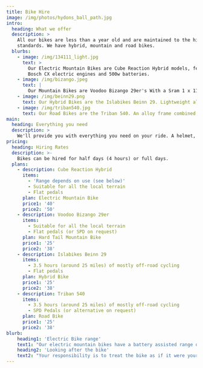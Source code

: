 ```yaml
---
title: Bike Hire
image: /img/photos/hydons_ball_path.jpg
intro:
  heading: What we offer
  description: >
    All our bikes are less than a year old and are maintained to the highest
    standards. We have hybrid, mountain and road bikes.
  blurbs:
    - image: /img/134111_light.jpg
      text: >
        Our Electric Mountain Bikes are Cube Reaction Hybrid models, featuring
        Bosch CX electric engines and 500w batteries.
    - image: /img/bizango.jpeg
      text: |
        Our Mountain Bikes are Voodoo Bizango 29er's With a Sram 1 x 11 drivetrain, hydraulic disc brakes and front suspension. This model won Mountain Bike Rider's Hardtail of the Year award.
    - image: /img/beinn29.png
      text: Our Hybrid Bikes are the Islabikes Beinn 29. Lightweight aluminium frame, super wide range 10-speed gears make climbing a breeze and disc brakes. Suitable for light off-road use.
    - image: /img/triban540.jpg
      text: Our Road Bikes are the Triban 540. An alloy frame combined with a carbon fork, quality Shimano 105 groupset and Mavic Aksium wheels. Cycling Weekly's Editor's Choice Road Bike in 2017.
main:
  heading: Everything you need
  description: >
    We'll provide you with everything you need on your ride. A helmet, a lock, route maps and a number to call just in case.
pricing:
  heading: Hiring Rates
  description: >-
    Bikes can be hired for half days (4 hours) or full days.
  plans:
    - description: Cube Reaction Hybrid
      items:
        - 'Range depends on use (see below)'
        - Suitable for all the local terrain
        - Flat pedals
      plan: Electric Mountain Bike
      price1: '40'
      price2: '50'
    - description: Voodoo Bizango 29er
      items:
        - Suitable for all the local terrain
        - Flat pedals (or SPD on request)
      plan: Hard Tail Mountain Bike
      price1: '25'
      price2: '38'
    - description: Islabikes Beinn 29
      items:
        - 3.5 hours (around 25 miles) of mostly off-road cycling
        - Flat pedals
      plan: Hybrid Bike
      price1: '25'
      price2: '38'
    - description: Triban 540
      items:
        - 3.5 hours (around 25 miles) of mostly off-road cycling
        - SPD Pedals (or alternative on request)
      plan: Road Bike
      price1: '25'
      price2: '38'
blurb:
    heading1: 'Electric Bike range'
    text1: "Our electric mountain bikes have a battery assisted range of between 30 miles (48km) and 60 miles (97km), depending on how they are ridden, the weight of the rider and the type of terrain they are used on. The bike can still be ridden once the battery has depleted, but this is unlikely to happen unless it has been used permanently in turbo mode (the top mode of the four available)."
    heading2: 'Looking after the bike'
    text2: "Your responsibility is to treat the bike as if it were yours. We will provide you with a lock and ask that you make sure it is always securely locked up when ‘parking’ the bike."
---
```


